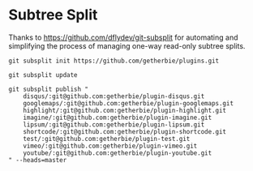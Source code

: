 Subtree Split
=============

Thanks to https://github.com/dflydev/git-subsplit for automating and simplifying
the process of managing one-way read-only subtree splits.

    git subsplit init https://github.com/getherbie/plugins.git

    git subsplit update

    git subsplit publish "
        disqus/:git@github.com:getherbie/plugin-disqus.git
        googlemaps/:git@github.com:getherbie/plugin-googlemaps.git
        highlight/:git@github.com:getherbie/plugin-highlight.git
        imagine/:git@github.com:getherbie/plugin-imagine.git
        lipsum/:git@github.com:getherbie/plugin-lipsum.git
        shortcode/:git@github.com:getherbie/plugin-shortcode.git
        test/:git@github.com:getherbie/plugin-test.git
        vimeo/:git@github.com:getherbie/plugin-vimeo.git
        youtube/:git@github.com:getherbie/plugin-youtube.git
    " --heads=master
